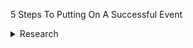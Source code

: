 5 Steps To Putting On A Successful Event
<details>
<summary>Research</summary>

<details>
  <summary>Define your goals and objectives</summary>
 
  * one
  * two
 </details>
 
 <details>
  <summary>Outline what your event will entail, and check it is feasible</summary>
 
  * aaa
  * bbb
 </details>

</details>

